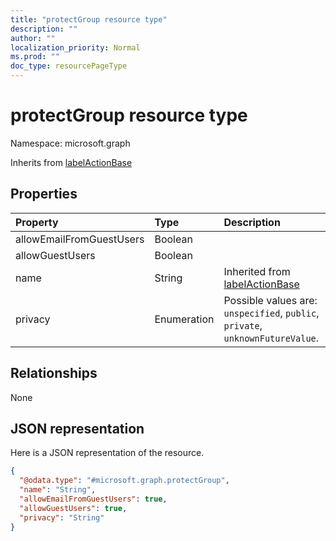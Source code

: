 ```yaml
---
title: "protectGroup resource type"
description: ""
author: ""
localization_priority: Normal
ms.prod: ""
doc_type: resourcePageType
---
```


# protectGroup resource type


Namespace: microsoft.graph




Inherits from [labelActionBase](../resources/labelactionbase.md)

## Properties
|Property|Type|Description|
|:---|:---|:---|
|allowEmailFromGuestUsers|Boolean||
|allowGuestUsers|Boolean||
|name|String| Inherited from [labelActionBase](../resources/labelactionbase.md)|
|privacy|Enumeration| Possible values are: `unspecified`, `public`, `private`, `unknownFutureValue`.|

## Relationships
None

## JSON representation
Here is a JSON representation of the resource.
<!-- {
  "blockType": "resource",
  "@odata.type": "microsoft.graph.protectGroup"
}
-->
``` json
{
  "@odata.type": "#microsoft.graph.protectGroup",
  "name": "String",
  "allowEmailFromGuestUsers": true,
  "allowGuestUsers": true,
  "privacy": "String"
}
```

